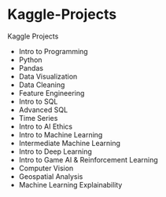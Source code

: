 # Kaggle-Projects
Kaggle Projects

- Intro to Programming
- Python
- Pandas
- Data Visualization
- Data Cleaning
- Feature Engineering
- Intro to SQL
- Advanced SQL
- Time Series
- Intro to AI Ethics
- Intro to Machine Learning
- Intermediate Machine Learning
- Intro to Deep Learning
- Intro to Game AI & Reinforcement Learning
- Computer Vision
- Geospatial Analysis
- Machine Learning Explainability
